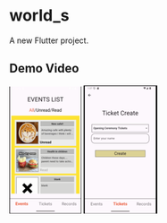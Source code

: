 # world_s

A new Flutter project.

## Demo Video

![list](readme_image/list.png)
![create](readme_image/create.png)